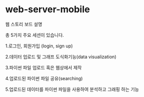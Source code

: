 # web-server-mobile
웹 스토리 보드 설명

총 5가지 주요 세션이 있습니다.

1.로그인, 회원가입 (login, sign up)

2.데이터 업로드 및 그래프 도식화기능(data visualization)

3.파이썬 파일 업로드 혹은 웹상에서 제작

4.업로드된 파이썬 파일 공유(searching)

5.업로드된 데이터를 파이썬 파일을 사용하여 분석하고 그래핑 하는 기능
